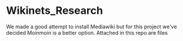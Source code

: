 # Wikinets_Research

We made a good attempt to install Mediawiki but for this project we've decided Moinmoin is a better option. Attached in this repo are files
